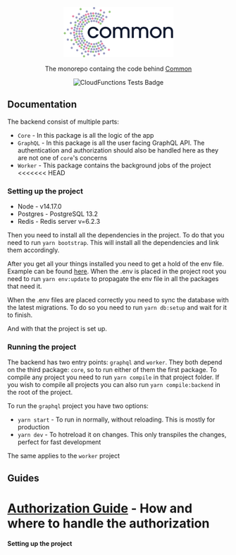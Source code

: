 <!--suppress HtmlDeprecatedAttribute -->

<p align="center">
  <img alt="Common Logo" src="/docs/img/logo.png">
</p>

<p align="center">
  The monorepo containg the code behind <a href="https://common.io">Common</a>
</p>

<p align="center">
  <img alt="CloudFunctions Tests Badge" src="https://github.com/daostack/common-monorepo/workflows/Firebase%20CloudFunctions%20Test%20CI/badge.svg" />
</p>

## Documentation

The backend consist of multiple parts:

* `Core` - In this package is all the logic of the app
* `GraphQL` - In this package is all the user facing GraphQL API. The authentication and authorization should also be
  handled here as they are not one of `core`'s concerns
* `Worker` - This package contains the background jobs of the project
<<<<<<< HEAD

### Setting up the project


* Node - v14.17.0
* Postgres - PostgreSQL 13.2
* Redis - Redis server v=6.2.3

Then you need to install all the dependencies in the project. To do that you need to run `yarn bootstrap`. This will
install all the dependencies and link them accordingly.

After you get all your things installed you need to get a hold of the env file. Example can be found
[here](.env.example). When the .env is placed in the project root you need to run `yarn env:update` to propagate the env
file in all the packages that need it.

When the .env files are placed correctly you need to sync the database with the latest migrations. To do so you need to
run `yarn db:setup` and wait for it to finish.

And with that the project is set up.

### Running the project

The backend has two entry points: `graphql` and `worker`. They both depend on the third package: `core`, so to run
either of them the first package. To compile any project you need to run `yarn compile` in that project folder. If you
wish to compile all projects you can also run `yarn compile:backend` in the root of the project.

To run the `graphql` project you have two options:

* `yarn start` - To run in normally, without reloading. This is mostly for production
* `yarn dev` - To hotreload it on changes. This only transpiles the changes, perfect for fast development

The same applies to the `worker` project

## Guides

[**Authorization Guide**](/docs/guides/authorization.md) - How and where to handle the authorization
=======

#### Setting up the project

